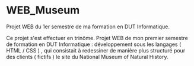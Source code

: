 # WEB_Museum

Projet WEB du 1er semestre de ma formation en DUT Informatique.

Ce projet s'est effectuer en trinôme. Projet WEB de mon premier semestre de formation en DUT Informatique : développement sous les langages ( HTML / CSS ) , qui consistait à redessiner de manière plus structuré pour des clients ( fictifs ) le site du National Museum of Natural History.
